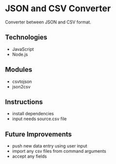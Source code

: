 # JSON and CSV Converter
Converter between JSON and CSV format.

## Technologies
- JavaScript
- Node.js

## Modules
- csvtojson
- json2csv

## Instructions
- install dependencies
- input needs source.csv file

## Future Improvements
- push new data entry using user input
- import any csv files from command arguments
- accept any fields